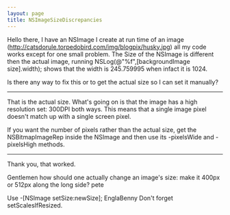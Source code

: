 ```yaml
---
layout: page
title: NSImageSizeDiscrepancies
---
```


Hello there, I have an NSImage I create at run time of an image (http://catsdorule.torpedobird.com/img/blogpix/husky.jpg) all my code works except for one small problem. The Size of the NSImage is different then the actual image, running NSLog(@"%f",[backgroundImage size].width); shows that the width is 245.759995 when infact it is 1024.

Is there any way to fix this or to get the actual size so I can set it manually?

----

That is the actual size. What's going on is that the image has a high resolution set: 300DPI both ways. This means that a single image pixel doesn't match up with a single screen pixel.

If you want the number of pixels rather than the actual size, get the NSBitmapImageRep inside the NSImage and then use its     -pixelsWide and -    pixelsHigh methods.

----
Thank you, that worked.


Gentlemen
how should one actually change an image's size: make it 400px or 512px along the long side?
pete

Use -[NSImage setSize:newSize];
EnglaBenny
Don't forget setScalesIfResized.

